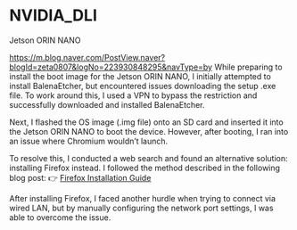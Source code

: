 # NVIDIA_DLI
Jetson ORIN NANO

https://m.blog.naver.com/PostView.naver?blogId=zeta0807&logNo=223930848295&navType=by
While preparing to install the boot image for the Jetson ORIN NANO, I initially attempted to install BalenaEtcher, but encountered issues downloading the setup .exe file. To work around this, I used a VPN to bypass the restriction and successfully downloaded and installed BalenaEtcher.

Next, I flashed the OS image (.img file) onto an SD card and inserted it into the Jetson ORIN NANO to boot the device. However, after booting, I ran into an issue where Chromium wouldn’t launch.

To resolve this, I conducted a web search and found an alternative solution: installing Firefox instead. I followed the method described in the following blog post:
👉 [Firefox Installation Guide](https://m.blog.naver.com/PostView.naver?blogId=zeta0807&logNo=223930848295&navType=by)

After installing Firefox, I faced another hurdle when trying to connect via wired LAN, but by manually configuring the network port settings, I was able to overcome the issue.

